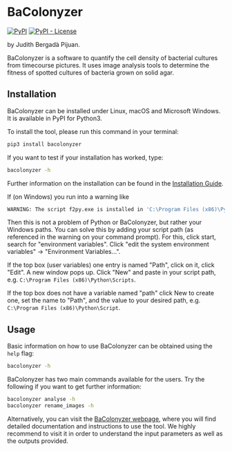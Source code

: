 # BaColonyzer

[![PyPI](https://img.shields.io/pypi/v/bacolonyzer?style=for-the-badge)](https://pypi.org/project/bacolonyzer/) [![PyPI - License](https://img.shields.io/pypi/l/bacolonyzer?style=for-the-badge)](https://github.com/judithbergada/bacolonyzer/blob/master/LICENSE)

by Judith Bergadà Pijuan.

BaColonyzer is a software to quantify the cell density of bacterial cultures
from timecourse pictures. It uses image analysis tools to determine the fitness
of spotted cultures of bacteria grown on solid agar.

## Installation

BaColonyzer can be installed under Linux, macOS and Microsoft Windows.
It is available in PyPI for Python3.

To install the tool, please run this command in your terminal:

```bash
pip3 install bacolonyzer
```

If you want to test if your installation has worked, type:

```bash
bacolonyzer -h
```

Further information on the installation can be found in the
[Installation Guide](https://judithbergada.github.io/bacolonyzer/installation/).

If (on Windows) you run into a warning like 

```bash
WARNING: The script f2py.exe is installed in 'C:\Program Files (x86)\Python\Scripts' which is not on PATH.
```

Then this is not a problem of Python or BaColonyzer, but rather your Windows paths. You can solve this by adding your script path (as referenced in the warning on your command prompt). For this, click start, search for "environment variables". Click "edit the system environment variables" -> "Environment Variables...".

If the top box (user variables) one entry is named "Path", click on it, click "Edit". A new window pops up. Click "New" and paste in your script path, e.g. `C:\Program Files (x86)\Python\Scripts`.

If the top box does not have a variable named "path" click New to create one, set the name to "Path", and the value to your desired path, e.g. `C:\Program Files (x86)\Python\Script`.

## Usage

Basic information on how to use BaColonyzer can be obtained using
the `help` flag:

```bash
bacolonyzer -h
```

BaColonyzer has two main commands available for the users. Try the following
if you want to get further information:

```bash
bacolonyzer analyse -h
bacolonyzer rename_images -h
```

Alternatively, you can visit the [BaColonyzer webpage](https://judithbergada.github.io/bacolonyzer/usage/), where you will find
detailed documentation and instructions to use the tool.
We highly recommend to visit it in order to understand the input parameters as well as the outputs provided.
